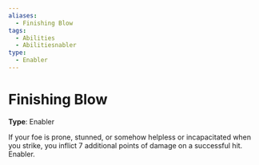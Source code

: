 ```yaml
---
aliases:
  - Finishing Blow
tags:
  - Abilities
  - Abilitiesnabler
type:
  - Enabler
---
```


# Finishing Blow

**Type**: Enabler

If your foe is prone, stunned, or somehow helpless or incapacitated when you strike, you inflict 7 additional points of damage on a successful hit. Enabler.
